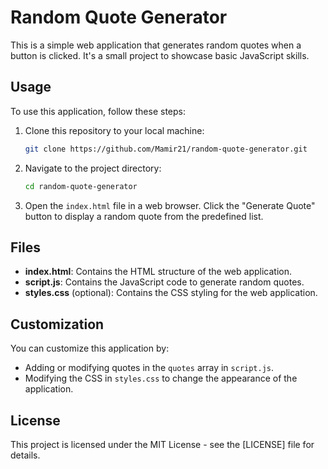 # Random Quote Generator

This is a simple web application that generates random quotes when a button is clicked. It's a small project to showcase basic JavaScript skills.

## Usage

To use this application, follow these steps:

1. Clone this repository to your local machine:

    ```bash
    git clone https://github.com/Mamir21/random-quote-generator.git
    ```

2. Navigate to the project directory:

    ```bash
    cd random-quote-generator
    ```

3. Open the `index.html` file in a web browser. Click the "Generate Quote" button to display a random quote from the predefined list.

## Files

- **index.html**: Contains the HTML structure of the web application.
- **script.js**: Contains the JavaScript code to generate random quotes.
- **styles.css** (optional): Contains the CSS styling for the web application.

## Customization

You can customize this application by:

- Adding or modifying quotes in the `quotes` array in `script.js`.
- Modifying the CSS in `styles.css` to change the appearance of the application.

## License

This project is licensed under the MIT License - see the [LICENSE] file for details.
